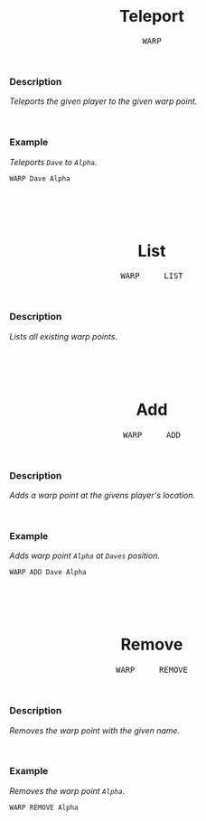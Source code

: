 
<br>

<div align = center>

# Teleport

<kbd>  WARP  </kbd>

</div>
  
<br>

### Description

*Teleports the given player to the given warp point.*

<br>

### Example

*Teleports `Dave` to `Alpha`.*

```shell
WARP Dave Alpha
```

<br>
<br>
<br>

<div align = center>

# List

<kbd>  WARP  </kbd>  <kbd>  LIST  </kbd>

</div>
  
<br>

### Description

*Lists all existing warp points.*

<br>
<br>
<br>

<div align = center>

# Add

<kbd>  WARP  </kbd>  <kbd>  ADD  </kbd>

</div>
  
<br>

### Description

*Adds a warp point at the givens player's location.*

<br>

### Example

*Adds warp point `Alpha` at `Daves` position.*

```shell
WARP ADD Dave Alpha
```

<br>
<br>
<br>

<div align = center>

# Remove

<kbd>  WARP  </kbd>  <kbd>  REMOVE  </kbd>

</div>
  
<br>

### Description

*Removes the warp point with the given name.*

<br>

### Example

*Removes the warp point `Alpha`.*

```shell
WARP REMOVE Alpha
```

<br>

